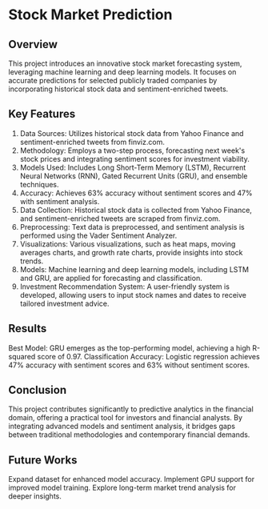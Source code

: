 # Stock Market Prediction
## Overview
This project introduces an innovative stock market forecasting system, leveraging machine learning and deep learning models. It focuses on accurate predictions for selected publicly traded companies by incorporating historical stock data and sentiment-enriched tweets.

## Key Features
1. Data Sources: Utilizes historical stock data from Yahoo Finance and sentiment-enriched tweets from finviz.com.
2. Methodology: Employs a two-step process, forecasting next week's stock prices and integrating sentiment scores for investment viability.
3. Models Used: Includes Long Short-Term Memory (LSTM), Recurrent Neural Networks (RNN), Gated Recurrent Units (GRU), and ensemble techniques.
4. Accuracy: Achieves 63% accuracy without sentiment scores and 47% with sentiment analysis.
5. Data Collection: Historical stock data is collected from Yahoo Finance, and sentiment-enriched tweets are scraped from finviz.com.
6. Preprocessing: Text data is preprocessed, and sentiment analysis is performed using the Vader Sentiment Analyzer.
7. Visualizations: Various visualizations, such as heat maps, moving averages charts, and growth rate charts, provide insights into stock trends.
8. Models: Machine learning and deep learning models, including LSTM and GRU, are applied for forecasting and classification.
9. Investment Recommendation System: A user-friendly system is developed, allowing users to input stock names and dates to receive tailored investment advice.

## Results
Best Model: GRU emerges as the top-performing model, achieving a high R-squared score of 0.97.
Classification Accuracy: Logistic regression achieves 47% accuracy with sentiment scores and 63% without sentiment scores.

## Conclusion
This project contributes significantly to predictive analytics in the financial domain, offering a practical tool for investors and financial analysts. By integrating advanced models and sentiment analysis, it bridges gaps between traditional methodologies and contemporary financial demands.

## Future Works
Expand dataset for enhanced model accuracy.
Implement GPU support for improved model training.
Explore long-term market trend analysis for deeper insights.
